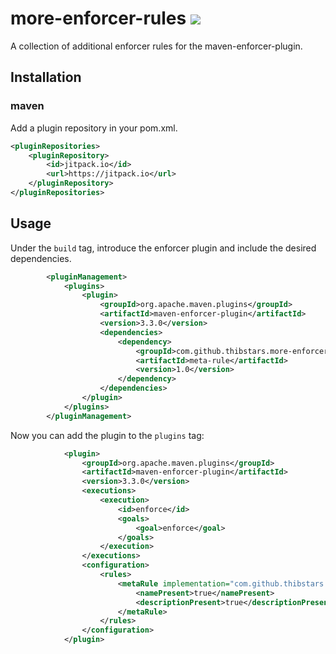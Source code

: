 # more-enforcer-rules [![](https://jitpack.io/v/Thibstars/more-enforcer-rules.svg)](https://jitpack.io/#Thibstars/more-enforcer-rules) # 
A collection of additional enforcer rules for the maven-enforcer-plugin.

## Installation ##
### maven ###
Add a plugin repository in your pom.xml.
````xml    
<pluginRepositories>
    <pluginRepository>
        <id>jitpack.io</id>
        <url>https://jitpack.io</url>
    </pluginRepository>
</pluginRepositories>
````

## Usage ##
Under the `build` tag, introduce the enforcer plugin and include the desired dependencies.
````xml
        <pluginManagement>
            <plugins>
                <plugin>
                    <groupId>org.apache.maven.plugins</groupId>
                    <artifactId>maven-enforcer-plugin</artifactId>
                    <version>3.3.0</version>
                    <dependencies>
                        <dependency>
                            <groupId>com.github.thibstars.more-enforcer-rules</groupId>
                            <artifactId>meta-rule</artifactId>
                            <version>1.0</version>
                        </dependency>
                    </dependencies>
                </plugin>
            </plugins>
        </pluginManagement>
````
Now you can add the plugin to the `plugins` tag:
````xml
            <plugin>
                <groupId>org.apache.maven.plugins</groupId>
                <artifactId>maven-enforcer-plugin</artifactId>
                <version>3.3.0</version>
                <executions>
                    <execution>
                        <id>enforce</id>
                        <goals>
                            <goal>enforce</goal>
                        </goals>
                    </execution>
                </executions>
                <configuration>
                    <rules>
                        <metaRule implementation="com.github.thibstars.meta.MetaRule">
                            <namePresent>true</namePresent>
                            <descriptionPresent>true</descriptionPresent>
                        </metaRule>
                    </rules>
                </configuration>
            </plugin>
````